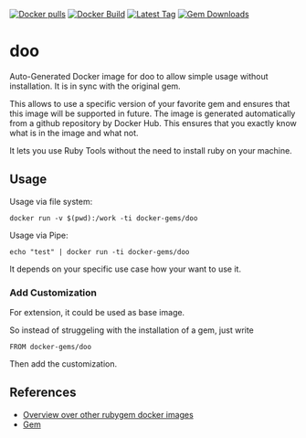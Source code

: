 [![Docker pulls](https://img.shields.io/docker/pulls/rubygem/doo.svg)](https://hub.docker.com/r/rubygem/doo/)
[![Docker Build](https://img.shields.io/docker/automated/rubygem/doo.svg)](https://hub.docker.com/r/rubygem/doo/)
[![Latest Tag](https://img.shields.io/github/tag/docker-rubygem/doo.svg)](https://hub.docker.com/r/rubygem/doo/)
[![Gem Downloads](https://img.shields.io/gem/dt/doo.svg)](https://rubygems.org/gems/doo/)
# doo

Auto-Generated Docker image for doo to allow simple usage without installation.
It is in sync with the original gem.

This allows to use a specific version of your favorite gem and ensures that this image will be supported in future.
The image is generated automatically from a github repository by Docker Hub.
This ensures that you exactly know what is in the image and what not.

It lets you use Ruby Tools without the need to install ruby on your machine.

## Usage

Usage via file system:

`docker run -v $(pwd):/work -ti docker-gems/doo`

Usage via Pipe:

`echo "test" | docker run -ti docker-gems/doo`

It depends on your specific use case how your want to use it.

### Add Customization

For extension, it could be used as base image.

So instead of struggeling with the installation of a gem, just write

`FROM docker-gems/doo`

Then add the customization.

## References

 - [Overview over other rubygem docker images](https://github.com/thinkbot/docker-rubygem)
 - [Gem](https://rubygems.org/gems/doo/)
